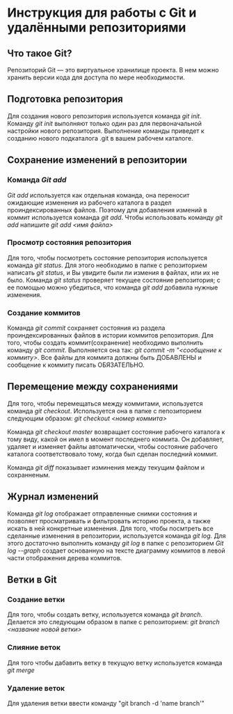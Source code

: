 # Инструкция для работы с Git и удалёнными репозиториями

## Что такое Git?

Репозиторий Git — это виртуальное хранилище проекта. В нем можно хранить версии кода для доступа по мере необходимости.

## Подготовка репозитория

Для создания нового репозитория используется команда *git init*. Команду *git init* выполняют только один раз для первоначальной настройки нового репозитория. Выполнение команды приведет к созданию нового подкаталога .git в вашем рабочем каталоге. 

## Сохранение изменений в репозитории

### Команда *Git add*

 *Git add* используется как отдельная команда, она переносит ожидающие изменения из рабочего каталога в раздел проиндексированных файлов. Поэтому для добавления измений в коммит используется команда *git add*. Чтобы использовать команду *git add* напишите *git add <имя файла>*

### Просмотр состояния репозитория

Для того, чтобы посмотреть состояние репозитория используется команда *git status*. Для этого необходимо в папке с репозиторием написать *git status*, и Вы увидите были ли измения в файлах, или их не было. Команда *git status* проверяет текущее состояние репозитория; с ее помощью можно убедиться, что команда *git add* добавила нужные изменения. 

### Создание коммитов

Команда *git commit* сохраняет состояния из раздела проиндексированных файлов в истории коммитов репозитория.
Для того, чтобы создать коммит(сохранение) необходимо выполнить команду *git commit*. Выполняется она так: *git commit -m "<сообщение к коммиту>*. Все файлы для коммита должны быть ДОБАВЛЕНЫ и сообщение к коммиту писать ОБЯЗАТЕЛЬНО.

## Перемещение между сохранениями

Для того, чтобы перемещаться между коммитами, используется команда *git checkout*. Используется она в папке с пепозиторием следующим образом: *git checkout <номер коммита>*

Команда *git checkout master* возвращает состояние рабочего каталога к тому виду, какой он имел в момент последнего коммита. Он добавляет, удаляет и изменяет файлы автоматически, чтобы состояние рабочего каталога соответствовало тому, когда был сделан последний коммит.

Команда *git diff* показывает изминения между текущим файлом и сохранненым.

## Журнал изменений

Команда *git log* отображает отправленные снимки состояния и позволяет просматривать и фильтровать историю проекта, а также искать в ней конкретные изменения. Для того, чтобы посмтреть все сделанные изменения в репозитории, используется команда *git log*. Для этого достаточно выполнить команду *git log* в папке с репозиторием
*Git log --graph* создает основанную на тексте диаграмму коммитов в левой части отображения дерева коммитов.

## Ветки в Git

### Создание ветки

Для того, чтобы создать ветку, используется команда *git branch*. Делается это следующим образом в папке с репозиторием: *git branch <название новой ветки>*

### Слияние веток

Для того чтобы дабавить ветку в текущую ветку используется команда *git merge*

### Удаление веток

Для удаления ветки ввести команду "git branch -d 'name branch'"